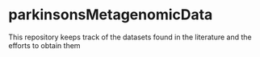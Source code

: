 # parkinsonsMetagenomicData
This repository keeps track of the datasets found in the literature and the efforts to obtain them
